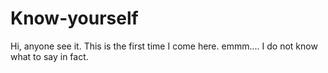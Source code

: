 # Know-yourself
Hi, anyone see it.
This is the first time I come here.
emmm.... I do not know what to say in fact.
